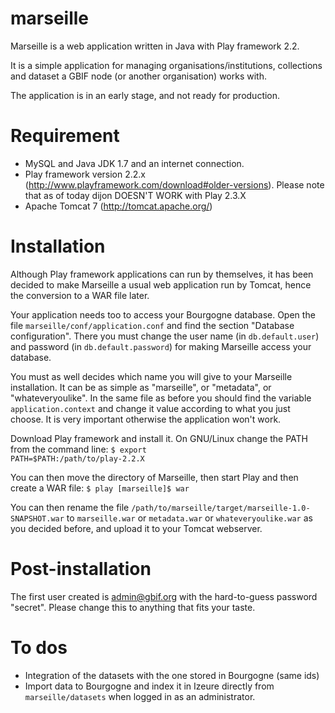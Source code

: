 marseille
=========
Marseille is a web application written in Java with Play framework 2.2. 

It is a simple application for managing organisations/institutions, collections 
and dataset a GBIF node (or another organisation) works with.

The application is in an early stage, and not ready for production.

Requirement
===========

* MySQL and Java JDK 1.7 and an internet connection.
* Play framework version 2.2.x (<a href="http://www.playframework.com/download#older-versions">http://www.playframework.com/download#older-versions</a>). Please note that as of today dijon DOESN'T WORK with Play 2.3.X
* Apache Tomcat 7 (<a href="http://tomcat.apache.org/">http://tomcat.apache.org/</a>)

Installation
============
Although Play framework applications can run by themselves, it has been decided to make Marseille a usual web application run by Tomcat, hence the conversion to a WAR file later.

Your application needs too to access your Bourgogne database. Open the file <code>marseille/conf/application.conf</code> and find the section "Database configuration". There you must change the user name (in <code>db.default.user</code>) and password (in <code>db.default.password</code>) for making Marseille access your database.

You must as well decides which name you will give to your Marseille installation. It can be as simple as "marseille", or "metadata", or "whateveryoulike". In the same file as before you should find the variable <code>application.context</code> and change it value according to what you just choose. It is very important otherwise the application won't work.

Download Play framework and install it. On GNU/Linux change the PATH from the command line: <code>$ export PATH=$PATH:/path/to/play-2.2.X</code>

You can then move the directory of Marseille, then start Play and then create a WAR file: <code>$ play [marseille]$ war</code>

You can then rename the file <code>/path/to/marseille/target/marseille-1.0-SNAPSHOT.war</code> to <code>marseille.war</code> or <code>metadata.war</code> or <code>whateveryoulike.war</code> as you decided before, and upload it to your Tomcat webserver.


Post-installation
=================
The first user created is admin@gbif.org with the hard-to-guess password "secret". Please change this to anything that fits your taste.

To dos
======
* Integration of the datasets with the one stored in Bourgogne (same ids)
* Import data to Bourgogne and index it in Izeure directly from <code>marseille/datasets</code> when logged in as an administrator.
